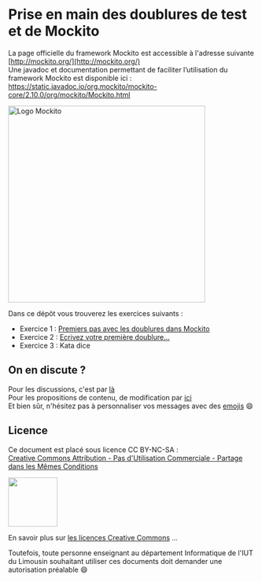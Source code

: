 # Prise en main des doublures de test et de Mockito 


La page officielle du framework Mockito est accessible à l'adresse suivante [http://mockito.org/](http://mockito.org/)  
Une javadoc et documentation permettant de faciliter l’utilisation du framework Mockito est disponible ici : [https://static.javadoc.io/org.mockito/mockito-core/2.10.0/org/mockito/Mockito.html ](https://static.javadoc.io/org.mockito/mockito-core/2.10.0/org/mockito/Mockito.html )

<img src="https://github.com/mockito/mockito.github.io/raw/master/img/logo%402x.png" alt="Logo Mockito" width="400">


Dans ce dépôt vous trouverez les exercices suivants :

- Exercice 1 : [Premiers pas avec les doublures dans Mockito](enonces/HelloDoublure.md)
- Exercice 2 : [Ecrivez votre première doublure...](enonces/PremiereDoublure.md)
- Exercice 3 : Kata dice




## On en discute ?
Pour les discussions, c'est par [là](https://github.com/iblasquez/tuto_mockito/issues)  
Pour les propositions de contenu, de modification par [ici](https://github.com/iblasquez/tuto_mockito/pulls)  
Et bien sûr, n'hésitez pas à personnaliser vos messages avec des [emojis](http://www.webpagefx.com/tools/emoji-cheat-sheet/) :smile:

## Licence

Ce document est placé sous licence CC BY-NC-SA :  
[Creative Commons
Attribution - Pas d'Utilisation Commerciale - Partage dans les Mêmes Conditions](https://creativecommons.org/licenses/by-nc-sa/4.0/)

<img src="https://licensebuttons.net/l/by-nc-sa/3.0/88x31.png" width="100">

En savoir plus sur [les licences Creative Commons](https://creativecommons.org/licenses/?lang=fr-FR) ... 
 
Toutefois, toute personne enseignant au département Informatique de l'IUT du Limousin souhaitant utiliser ces documents doit demander une autorisation préalable :smile:
